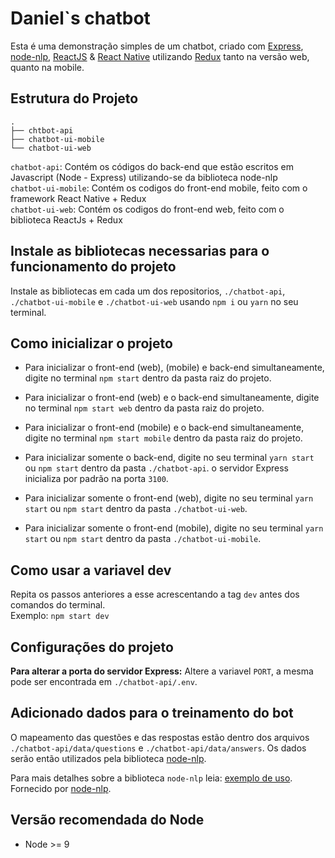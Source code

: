 # Daniel`s chatbot

Esta é uma demonstração simples de um chatbot, criado com [Express](https://expressjs.com/), [node-nlp](https://www.npmjs.com/package/node-nlp), [ReactJS](https://reactjs.org/) & [React Native](https://facebook.github.io/react-native/) utilizando [Redux](https://redux.js.org/) tanto na versão web, quanto na mobile.

## Estrutura do Projeto

```
.
├── chtbot-api
├── chatbot-ui-mobile
└── chatbot-ui-web

```

`chatbot-api`: Contém os códigos do back-end que estão escritos em Javascript (Node - Express) utilizando-se da biblioteca node-nlp  
`chatbot-ui-mobile`: Contém os codigos do front-end mobile, feito com o framework React Native + Redux  
`chatbot-ui-web`: Contém os codigos do front-end web, feito com o biblioteca ReactJs + Redux  

## Instale as bibliotecas necessarias para o funcionamento do projeto

Instale as bibliotecas em cada um dos repositorios, `./chatbot-api`, `./chatbot-ui-mobile` e `./chatbot-ui-web` usando `npm i` ou `yarn` no seu terminal.

## Como inicializar o projeto

* Para inicializar o front-end (web), (mobile) e back-end simultaneamente, digite no terminal `npm start` dentro da pasta raiz do projeto.

* Para inicializar o front-end (web) e o back-end simultaneamente, digite no terminal `npm start web` dentro da pasta raiz do projeto.

* Para inicializar o front-end (mobile) e o back-end simultaneamente, digite no terminal `npm start mobile` dentro da pasta raiz do projeto.

* Para inicializar somente o back-end, digite no seu terminal `yarn start` ou `npm start` dentro da pasta `./chatbot-api`. o servidor Express inicializa por padrão na porta `3100`.

* Para inicializar somente o front-end (web), digite no seu terminal `yarn start` ou `npm start` dentro da pasta `./chatbot-ui-web`.

* Para inicializar somente o front-end (mobile), digite no seu terminal `yarn start` ou `npm start` dentro da pasta `./chatbot-ui-mobile`.

## Como usar a variavel dev

Repita os passos anteriores a esse acrescentando a tag `dev` antes dos comandos do terminal.  
Exemplo: `npm start dev`

## Configurações do projeto

**Para alterar a porta do servidor Express:**
Altere a variavel `PORT`, a mesma pode ser encontrada em `./chatbot-api/.env`.

## Adicionado dados para o treinamento do bot

O mapeamento das questões e das respostas estão dentro dos arquivos `./chatbot-api/data/questions` e `./chatbot-api/data/answers`. Os dados serão então utilizados pela biblioteca [node-nlp](https://www.npmjs.com/package/node-nlp).

Para mais detalhes sobre a biblioteca `node-nlp` leia: [exemplo de uso](https://www.npmjs.com/package/node-nlp#example-of-use).  
Fornecido por [node-nlp](https://www.npmjs.com/package/node-nlp).

## Versão recomendada do Node

- Node >= 9
